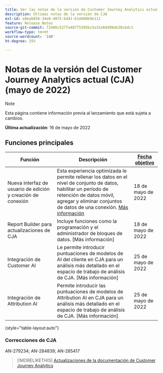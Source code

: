 ```yaml
---
title: Ver las notas de la versión de Customer Journey Analytics actuales
description: Últimas notas de la versión de CJA
exl-id: e8eab856-34e0-4875-b441-b1e680b9e111
feature: Release Notes
source-git-commit: 72486c527fa48775395bc5a31e6dd98eb30cbdc1
workflow-type: tm+mt
source-wordcount: '148'
ht-degree: 25%

---
```


# Notas de la versión del Customer Journey Analytics actual (CJA) (mayo de 2022)

>[!NOTE]
>
>Esta página contiene información previa al lanzamiento que está sujeta a cambios.

**Última actualización**: 16 de mayo de 2022

## Funciones principales

| Función | Descripción | [Fecha objetivo](/help/release-notes/releases.md) |
| ----------- | ---------- | ----- |
| Nueva interfaz de usuario de edición y creación de conexión | Esta experiencia optimizada le permite rellenar los datos en el nivel de conjunto de datos, habilitar un período de retención de datos móvil, agregar y eliminar conjuntos de datos de una conexión. [Más información](/help/connections/create-connection.md) | 18 de mayo de 2022 |
| Report Builder para actualizaciones de CJA | Incluye funciones como la programación y el administrador de bloques de datos. [Más información] | 18 de mayo de 2022 |
| Integración de Customer AI | Le permite introducir puntuaciones de modelos de AI del cliente en CJA para un análisis más detallado en el espacio de trabajo de análisis de CJA. [Más información] | 25 de mayo de 2022 |
| Integración de Attribution AI | Permite introducir las puntuaciones de modelos de Attribution AI en CJA para un análisis más detallado en el espacio de trabajo de análisis de CJA. [Más información] | 25 de mayo de 2022 |

{style=&quot;table-layout:auto&quot;}

### Correcciones de CJA

AN-279234; AN-284839; AN-285417

>[!MORELIKETHIS]
>[Actualizaciones de la documentación de Customer Journey Analytics](/help/release-notes/doc-changes.md)
